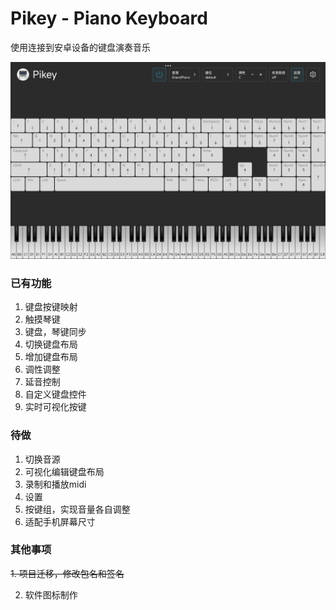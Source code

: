 # Pikey - Piano Keyboard

使用连接到安卓设备的键盘演奏音乐

![image](https://github.com/GolThr/Pikey/blob/main/assets/image.jpg)

### 已有功能
1. 键盘按键映射
2. 触摸琴键
3. 键盘，琴键同步
4. 切换键盘布局
5. 增加键盘布局
6. 调性调整
7. 延音控制
8. 自定义键盘控件
9. 实时可视化按键

### 待做
1. 切换音源
2. 可视化编辑键盘布局
3. 录制和播放midi
4. 设置
5. 按键组，实现音量各自调整
6. 适配手机屏幕尺寸

### 其他事项
~~1. 项目迁移，修改包名和签名~~

2. 软件图标制作
